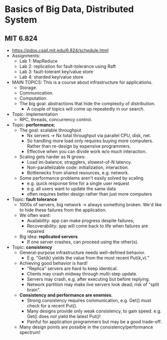 # Basics of Big Data, Distributed System

## MIT 6.824
- https://pdos.csail.mit.edu/6.824/schedule.html
- Assignments:
	- Lab 1: MapReduce
	- Lab 2: replication for fault-tolerance using Raft
	- Lab 3: fault-tolerant key/value store
	- Lab 4: sharded key/value store
- MAIN TOPICS: This is a course about infrastructure for applications.
	- Storage.
	- Communication.
	- Computation.
	- The big goal: abstractions that hide the complexity of distribution.
		- A couple of topics will come up repeatedly in our search.
- Topic: implementation
	- RPC, threads, concurrency control.
- Topic: **performance**;
	- The goal: scalable throughput
    	- Nx servers -> Nx total throughput via parallel CPU, disk, net.
    	- So handling more load only requires buying more computers. Rather than re-design by expensive programmers.
    	- Effective when you can divide work w/o much interaction.
  	- Scaling gets harder as N grows:
    	- Load im-balance, stragglers, slowest-of-N latency.
    	- Non-parallelizable code: initialization, interaction.
    	- Bottlenecks from shared resources, e.g. network.
	- Some performance problems aren't easily solved by scaling
    	- e.g. quick response time for a single user request
    	- e.g. all users want to update the same data
    	- often requires better design rather than just more computers
- Topic: **fault tolerance**
	- 1000s of servers, big network -> always something broken. We'd like to hide these failures from the application.
	- We often want:
    	- Availability: app can make progress despite failures;
    	- Recoverability: app will come back to life when failures are repaired
	- Big idea: **replicated servers**.
    	- If one server crashes, can proceed using the other(s).
- Topic: **consistency**
	- General-purpose infrastructure needs well-defined behavior.
    	- E.g. "Get(k) yields the value from the most recent Put(k,v)."
	- Achieving good behavior is hard!
    	- "Replica" servers are hard to keep identical.
    	- Clients may crash midway through multi-step update.
    	- Servers may crash, e.g. after executing but before replying.
    	- Network partition may make live servers look dead; risk of "split brain".
	- **Consistency and performance are enemies**.
    	- Strong consistency requires communication, e.g. Get() must check for a recent Put().
    	- Many designs provide only weak consistency, to gain speed. e.g. Get() does *not* yield the latest Put()!
    	- Painful for application programmers but may be a good trade-off.
	- Many design points are possible in the consistency/performance spectrum!
